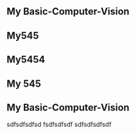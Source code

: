 ## My Basic-Computer-Vision

## My545
## My5454
## My 545

## My Basic-Computer-Vision
sdfsdfsdfsd
fsdfsdfsdf
sdfsdfsdfsdf
